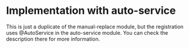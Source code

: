 # Implementation with auto-service

This is just a duplicate of the manual-replace module, but the registration uses @AutoService in 
the auto-service module. You can check the description there for more information.